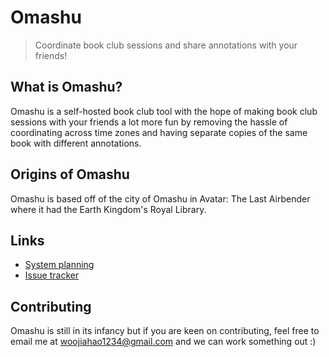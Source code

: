 # Omashu

> Coordinate book club sessions and share annotations with your friends!

## What is Omashu?

Omashu is a self-hosted book club tool with the hope of making book club sessions with your friends a lot more fun by
removing the hassle of coordinating across time zones and having separate copies of the same book with different
annotations.

## Origins of Omashu

Omashu is based off of the city of Omashu in Avatar: The Last Airbender where it had the Earth Kingdom's Royal Library.

## Links

- [System planning](https://woojiahao.notion.site/Omashu-ccefcb32d22e43f19727ceeab62272d9?pvs=4)
- [Issue tracker](https://github.com/woojiahao/omashu/issues)

## Contributing

Omashu is still in its infancy but if you are keen on contributing, feel free to email me at <woojiahao1234@gmail.com> and
we can work something out :)
